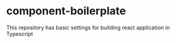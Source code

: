 # component-boilerplate
This repository has basic settings for building react application in Typescript
